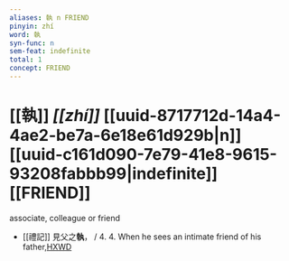 ```yaml
---
aliases: 執 n FRIEND
pinyin: zhí
word: 執
syn-func: n
sem-feat: indefinite
total: 1
concept: FRIEND 
---
```

# [[執]] *[[zhí]]*  [[uuid-8717712d-14a4-4ae2-be7a-6e18e61d929b|n]] [[uuid-c161d090-7e79-41e8-9615-93208fabbb99|indefinite]] [[FRIEND]]
associate, colleague or friend
 - [[禮記]] 見父之**執**， / 4. 4. When he sees an intimate friend of his father,[HXWD](https://hxwd.org/textview.html?location=KR1d0052_tls_001-11a.9)